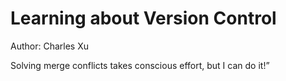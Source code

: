 # Learning about Version Control
Author: Charles Xu

Solving merge conflicts takes conscious effort, but I can do it!”